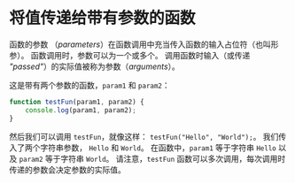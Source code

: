 # 将值传递给带有参数的函数

函数的参数 （_parameters_）在函数调用中充当传入函数的输入占位符（也叫形参）。 函数调用时，参数可以为一个或多个。
调用函数时输入（或传递 _"passed"_）的实际值被称为参数（_arguments_）。

这是带有两个参数的函数，`param1` 和 `param2`：

````javascript
function testFun(param1, param2) {
    console.log(param1, param2);
}
````

然后我们可以调用 `testFun`，就像这样： `testFun("Hello", "World");`。 我们传入了两个字符串参数， `Hello` 和 `World`。
在函数中，`param1` 等于字符串 `Hello` 以及 `param2` 等于字符串 `World`。 请注意，`testFun` 函数可以多次调用，每次调用时传递的参数会决定参数的实际值。